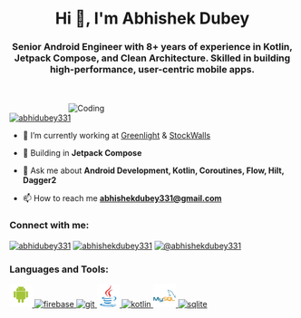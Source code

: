 <h1 align="center">Hi 👋, I'm Abhishek Dubey</h1>
<h3 align="center">Senior Android Engineer with 8+ years of experience in Kotlin, Jetpack Compose, and Clean Architecture. Skilled in building high-performance, user-centric mobile apps.</h3>
<br/><br/>
<img align="right" alt="Coding" width="400" src="https://cdn.dribbble.com/users/1162077/screenshots/3848914/programmer.gif">


<p align="left"> <a href="https://twitter.com/abhidubey331" target="blank"><img src="https://img.shields.io/twitter/follow/abhidubey331?logo=twitter&style=for-the-badge" alt="abhidubey331" /></a> </p>

- 🔭 I’m currently working at [Greenlight](https://play.google.com/store/apps/details?id=me.greenlight) & [StockWalls](https://github.com/abhishekdubey331/StockWalls)

- 🌱 Building in **Jetpack Compose**

- 💬 Ask me about **Android Development, Kotlin, Coroutines, Flow, Hilt, Dagger2**

- 📫 How to reach me **abhishekdubey331@gmail.com**

<h3 align="left">Connect with me:</h3>
<p align="left">
<a href="https://twitter.com/abhidubey331" target="blank"><img align="center" src="https://raw.githubusercontent.com/rahuldkjain/github-profile-readme-generator/master/src/images/icons/Social/twitter.svg" alt="abhidubey331" height="30" width="40" /></a>
<a href="https://linkedin.com/in/abhishekdubey331" target="blank"><img align="center" src="https://raw.githubusercontent.com/rahuldkjain/github-profile-readme-generator/master/src/images/icons/Social/linked-in-alt.svg" alt="abhishekdubey331" height="30" width="40" /></a>
<a href="https://medium.com/@abhishekdubey331" target="blank"><img align="center" src="https://raw.githubusercontent.com/rahuldkjain/github-profile-readme-generator/master/src/images/icons/Social/medium.svg" alt="@abhishekdubey331" height="30" width="40" /></a>
</p>

<h3 align="left">Languages and Tools:</h3>
<p align="left"> <a href="https://developer.android.com" target="_blank" rel="noreferrer"> <img src="https://raw.githubusercontent.com/devicons/devicon/master/icons/android/android-original-wordmark.svg" alt="android" width="40" height="40"/> </a> <a href="https://firebase.google.com/" target="_blank" rel="noreferrer"> <img src="https://www.vectorlogo.zone/logos/firebase/firebase-icon.svg" alt="firebase" width="40" height="40"/> </a> <a href="https://git-scm.com/" target="_blank" rel="noreferrer"> <img src="https://www.vectorlogo.zone/logos/git-scm/git-scm-icon.svg" alt="git" width="40" height="40"/> </a> <a href="https://www.java.com" target="_blank" rel="noreferrer"> <img src="https://raw.githubusercontent.com/devicons/devicon/master/icons/java/java-original.svg" alt="java" width="40" height="40"/> </a> <a href="https://kotlinlang.org" target="_blank" rel="noreferrer"> <img src="https://www.vectorlogo.zone/logos/kotlinlang/kotlinlang-icon.svg" alt="kotlin" width="40" height="40"/> </a> <a href="https://www.mysql.com/" target="_blank" rel="noreferrer"> <img src="https://raw.githubusercontent.com/devicons/devicon/master/icons/mysql/mysql-original-wordmark.svg" alt="mysql" width="40" height="40"/> </a> <a href="https://www.sqlite.org/" target="_blank" rel="noreferrer"> <img src="https://www.vectorlogo.zone/logos/sqlite/sqlite-icon.svg" alt="sqlite" width="40" height="40"/> </a> </p>


